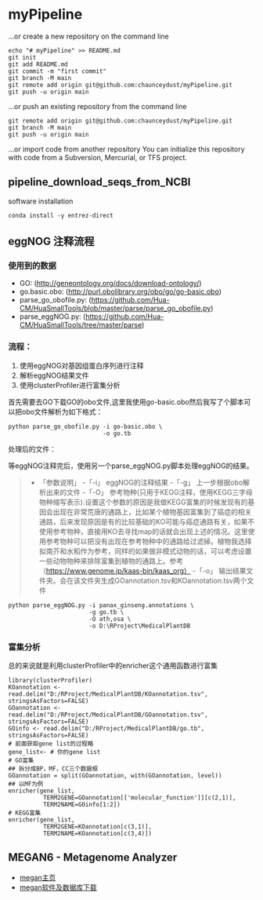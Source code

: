 # myPipeline

…or create a new repository on the command line
```
echo "# myPipeline" >> README.md
git init
git add README.md
git commit -m "first commit"
git branch -M main
git remote add origin git@github.com:chaunceydust/myPipeline.git
git push -u origin main
```

…or push an existing repository from the command line
```
git remote add origin git@github.com:chaunceydust/myPipeline.git
git branch -M main
git push -u origin main
```

…or import code from another repository
You can initialize this repository with code from a Subversion, Mercurial, or TFS project.


## pipeline_download_seqs_from_NCBI
software installation
```
conda install -y entrez-direct
```

## eggNOG 注释流程

### 使用到的数据
- GO: (http://geneontology.org/docs/download-ontology/)
- go.basic.obo: (http://purl.obolibrary.org/obo/go/go-basic.obo)
- parse_go_obofile.py: (https://github.com/Hua-CM/HuaSmallTools/blob/master/parse/parse_go_obofile.py)
- parse_eggNOG.py: (https://github.com/Hua-CM/HuaSmallTools/tree/master/parse)

### 流程：
1. 使用eggNOG对基因组蛋白序列进行注释
2. 解析eggNOG结果文件
3. 使用clusterProfiler进行富集分析

首先需要去GO下载GO的obo文件,这里我使用go-basic.obo然后我写了个脚本可以把obo文件解析为如下格式：
```
python parse_go_obofile.py -i go-basic.obo \
                           -o go.tb
```
处理后的文件：

等eggNOG注释完后，使用另一个parse_eggNOG.py脚本处理eggNOG的结果。
> - 「参数说明」
> -「-i」 eggNOG的注释结果
> -「-g」 上一步根据obo解析出来的文件
> -「-O」 参考物种(只用于KEGG注释，使用KEGG三字母物种缩写表示).设置这个参数的原因是我做KEGG富集的时候发现有的基因会出现在非常荒唐的通路上，比如某个植物基因富集到了癌症的相关通路，后来发现原因是有的比较基础的KO可能与癌症通路有关，如果不使用参考物种，直接用KO去寻找map的话就会出现上述的情况。这里使用参考物种可以把没有出现在参考物种中的通路给过滤掉。植物我选择拟南芥和水稻作为参考，同样的如果做非模式动物的话，可以考虑设置一些动物物种来排除富集到植物的通路上。参考（https://www.genome.jp/kaas-bin/kaas_org）
> -「-o」 输出结果文件夹。会在该文件夹生成GOannotation.tsv和KOannotation.tsv两个文件

```
python parse_eggNOG.py -i panax_ginseng.annotations \
                       -g go.tb \
                       -O ath,osa \
                       -o D:\RProject\MedicalPlantDB
```

### 富集分析
总的来说就是利用clusterProfiler中的enricher这个通用函数进行富集
```
library(clusterProfiler)
KOannotation <- read.delim("D:/RProject/MedicalPlantDB/KOannotation.tsv", stringsAsFactors=FALSE)
GOannotation <- read.delim("D:/RProject/MedicalPlantDB/GOannotation.tsv", stringsAsFactors=FALSE)
GOinfo <- read.delim("D:/RProject/MedicalPlantDB/go.tb", stringsAsFactors=FALSE)
# 前面获取gene list的过程略
gene_list<- # 你的gene list
# GO富集
## 拆分成BP，MF，CC三个数据框
GOannotation = split(GOannotation, with(GOannotation, level))
## 以MF为例
enricher(gene_list,
          TERM2GENE=GOannotation[['molecular_function']][c(2,1)],
          TERM2NAME=GOinfo[1:2])
# KEGG富集
enricher(gene_list,
          TERM2GENE=KOannotation[c(3,1)],
          TERM2NAME=KOannotation[c(3,4)])
```


## MEGAN6 - Metagenome Analyzer
- [megan主页](https://uni-tuebingen.de/en/fakultaeten/mathematisch-naturwissenschaftliche-fakultaet/fachbereiche/informatik/lehrstuehle/algorithms-in-bioinformatics/software/megan6/)
- [megan软件及数据库下载](https://software-ab.informatik.uni-tuebingen.de/download/megan6/welcome.html)

